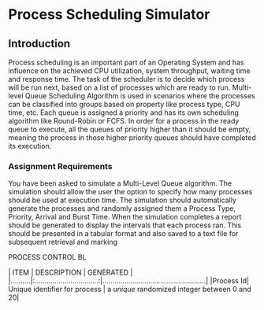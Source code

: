 # Process Scheduling Simulator

## Introduction

Process scheduling is an important part of an Operating System and has influence on the achieved CPU utilization, system throughput, waiting time and response time. The task of the scheduler is to decide which process will be run next, based on a list of processes which are ready to run. Multi-level Queue Scheduling Algorithm is used in scenarios where the processes can be classified into groups based on property like process type, CPU time, etc. Each queue is assigned a priority and has its own scheduling algorithm like Round-Robin or FCFS. In order for a process in the ready queue to execute, all the queues of priority higher than it should be empty, meaning
the process in those higher priority queues should have completed its execution.

### Assignment Requirements

You have been asked to simulate a Multi-Level Queue algorithm. The simulation should allow the user the option to specify how many processes should be used at execution time. The simulation should automatically generate the processes and randomly assigned them a Process Type, Priority, Arrival and Burst Time. When the simulation completes a report should be generated to display the intervals that each process ran. This should be presented in a tabular format and also saved to a text file for subsequent retrieval and marking

PROCESS CONTROL BL




| ITEM     | DESCRIPTION                      | GENERATED                                          |
|..........|:................................:|....................................................|
|Process Id| Unique identifier for process    | a <i>unique</i> randomized integer between 0 and 20|
